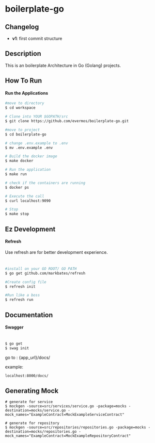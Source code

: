 # boilerplate-go
## Changelog
- **v1**: first commit structure

## Description
This is an boilerplate Architecture in Go (Golang) projects.

## How To Run 

#### Run the Applications
```bash
#move to directory
$ cd workspace

# Clone into YOUR $GOPATH/src
$ git clone https://github.com/evermos/boilerplate-go.git

#move to project
$ cd boilerplate-go

# change .env.example to .env
$ mv .env.example .env

# Build the docker image
$ make docker

# Run the application
$ make run

# check if the containers are running
$ docker ps

# Execute the call
$ curl localhost:9090

# Stop
$ make stop
```

## Ez Development
#### Refresh

Use refresh are for better development experience. 

#
```bash
#install on your GO ROOT/ GO PATH
$ go get github.com/markbates/refresh

#Create config file
$ refresh init

#Run like a boss
$ refresh run
```

## Documentation ##
#### Swagger
#
```bash
$ go get
$ swag init
```

go to : {app_url}/docs/

example:
```
localhost:8000/docs/
```

## Generating Mock ##
```
# generate for service
$ mockgen -source=src/services/service.go -package=mocks -destination=mocks/service.go -mock_names="ExampleContract=MockExampleServiceContract"

# generate for repository
$ mockgen -source=src/repositories/repositories.go -package=mocks -destination=mocks/repositories.go -mock_names="ExampleContract=MockExampleRepositoryContract"
```

